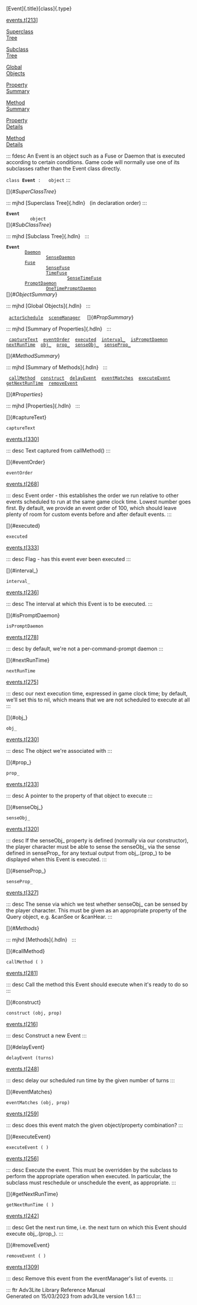 [Event]{.title}[class]{.type}

[events.t](../file/events.t.html)\[[213](../source/events.t.html#213)\]

[Superclass\
Tree](#_SuperClassTree_)

[Subclass\
Tree](#_SubClassTree_)

[Global\
Objects](#_ObjectSummary_)

[Property\
Summary](#_PropSummary_)

[Method\
Summary](#_MethodSummary_)

[Property\
Details](#_Properties_)

[Method\
Details](#_Methods_)

::: fdesc
An Event is an object such as a Fuse or Daemon that is executed
according to certain conditions. Game code will normally use one of its
subclasses rather than the Event class directly.

`class `**`Event`**` :   object`
:::

[]{#_SuperClassTree_}

::: mjhd
[Superclass Tree]{.hdln}   (in declaration order)
:::

**`Event`**\
`         object`\
[]{#_SubClassTree_}

::: mjhd
[Subclass Tree]{.hdln}  
:::

**`Event`**\
`         `[`Daemon`](../object/Daemon.html)\
`                 `[`SenseDaemon`](../object/SenseDaemon.html)\
`         `[`Fuse`](../object/Fuse.html)\
`                 `[`SenseFuse`](../object/SenseFuse.html)\
`                 `[`TimeFuse`](../object/TimeFuse.html)\
`                         `[`SenseTimeFuse`](../object/SenseTimeFuse.html)\
`         `[`PromptDaemon`](../object/PromptDaemon.html)\
`                 `[`OneTimePromptDaemon`](../object/OneTimePromptDaemon.html)\
[]{#_ObjectSummary_}

::: mjhd
[Global Objects]{.hdln}  
:::

` `[`actorSchedule`](../object/actorSchedule.html)`  `[`sceneManager`](../object/sceneManager.html)`  `
[]{#_PropSummary_}

::: mjhd
[Summary of Properties]{.hdln}  
:::

` `[`captureText`](#captureText)`  `[`eventOrder`](#eventOrder)`  `[`executed`](#executed)`  `[`interval_`](#interval_)`  `[`isPromptDaemon`](#isPromptDaemon)`  `[`nextRunTime`](#nextRunTime)`  `[`obj_`](#obj_)`  `[`prop_`](#prop_)`  `[`senseObj_`](#senseObj_)`  `[`senseProp_`](#senseProp_)`  `

[]{#_MethodSummary_}

::: mjhd
[Summary of Methods]{.hdln}  
:::

` `[`callMethod`](#callMethod)`  `[`construct`](#construct)`  `[`delayEvent`](#delayEvent)`  `[`eventMatches`](#eventMatches)`  `[`executeEvent`](#executeEvent)`  `[`getNextRunTime`](#getNextRunTime)`  `[`removeEvent`](#removeEvent)`  `

[]{#_Properties_}

::: mjhd
[Properties]{.hdln}  
:::

[]{#captureText}

`captureText`

[events.t](../file/events.t.html)\[[330](../source/events.t.html#330)\]

::: desc
Text captured from callMethod()
:::

[]{#eventOrder}

`eventOrder`

[events.t](../file/events.t.html)\[[268](../source/events.t.html#268)\]

::: desc
Event order - this establishes the order we run relative to other events
scheduled to run at the same game clock time. Lowest number goes first.
By default, we provide an event order of 100, which should leave plenty
of room for custom events before and after default events.
:::

[]{#executed}

`executed`

[events.t](../file/events.t.html)\[[333](../source/events.t.html#333)\]

::: desc
Flag - has this event ever been executed
:::

[]{#interval_}

`interval_`

[events.t](../file/events.t.html)\[[236](../source/events.t.html#236)\]

::: desc
The interval at which this Event is to be executed.
:::

[]{#isPromptDaemon}

`isPromptDaemon`

[events.t](../file/events.t.html)\[[278](../source/events.t.html#278)\]

::: desc
by default, we\'re not a per-command-prompt daemon
:::

[]{#nextRunTime}

`nextRunTime`

[events.t](../file/events.t.html)\[[275](../source/events.t.html#275)\]

::: desc
our next execution time, expressed in game clock time; by default,
we\'ll set this to nil, which means that we are not scheduled to execute
at all
:::

[]{#obj_}

`obj_`

[events.t](../file/events.t.html)\[[230](../source/events.t.html#230)\]

::: desc
The object we\'re associated with
:::

[]{#prop_}

`prop_`

[events.t](../file/events.t.html)\[[233](../source/events.t.html#233)\]

::: desc
A pointer to the property of that object to execute
:::

[]{#senseObj_}

`senseObj_`

[events.t](../file/events.t.html)\[[320](../source/events.t.html#320)\]

::: desc
If the senseObj\_ property is defined (normally via our constructor),
the player character must be able to sense the senseObj\_ via the sense
defined in senseProp\_ for any textual output from obj\_.(prop\_) to be
displayed when this Event is executed.
:::

[]{#senseProp_}

`senseProp_`

[events.t](../file/events.t.html)\[[327](../source/events.t.html#327)\]

::: desc
The sense via which we test whether senseObj\_ can be sensed by the
player character. This must be given as an appropriate property of the
Query object, e.g. &canSee or &canHear.
:::

[]{#_Methods_}

::: mjhd
[Methods]{.hdln}  
:::

[]{#callMethod}

`callMethod ( )`

[events.t](../file/events.t.html)\[[281](../source/events.t.html#281)\]

::: desc
Call the method this Event should execute when it\'s ready to do so
:::

[]{#construct}

`construct (obj, prop)`

[events.t](../file/events.t.html)\[[216](../source/events.t.html#216)\]

::: desc
Construct a new Event
:::

[]{#delayEvent}

`delayEvent (turns)`

[events.t](../file/events.t.html)\[[248](../source/events.t.html#248)\]

::: desc
delay our scheduled run time by the given number of turns
:::

[]{#eventMatches}

`eventMatches (obj, prop)`

[events.t](../file/events.t.html)\[[259](../source/events.t.html#259)\]

::: desc
does this event match the given object/property combination?
:::

[]{#executeEvent}

`executeEvent ( )`

[events.t](../file/events.t.html)\[[256](../source/events.t.html#256)\]

::: desc
Execute the event. This must be overridden by the subclass to perform
the appropriate operation when executed. In particular, the subclass
must reschedule or unschedule the event, as appropriate.
:::

[]{#getNextRunTime}

`getNextRunTime ( )`

[events.t](../file/events.t.html)\[[242](../source/events.t.html#242)\]

::: desc
Get the next run time, i.e. the next turn on which this Event should
execute obj\_.(prop\_).
:::

[]{#removeEvent}

`removeEvent ( )`

[events.t](../file/events.t.html)\[[309](../source/events.t.html#309)\]

::: desc
Remove this event from the eventManager\'s list of events.
:::

::: ftr
Adv3Lite Library Reference Manual\
Generated on 15/03/2023 from adv3Lite version 1.6.1
:::
